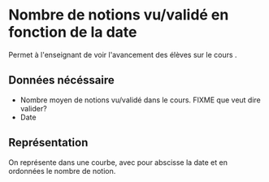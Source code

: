 # Nombre de notions vu/validé en fonction de la date

Permet à l'enseignant de voir l'avancement des élèves sur le cours .

## Données nécéssaire

* Nombre moyen de notions vu/validé dans le cours. FIXME que veut dire valider? 
* Date

## Représentation

On représente dans une courbe, avec pour abscisse la date et en ordonnées le nombre de notion.

<!--- 
Author : Jordan
Validator :
-->
